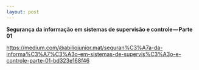 ```yaml
---
layout: post
---
```

**Segurança da informação em sistemas de supervisão e controle — Parte 01**

https://medium.com/@abiliojunior.mat/seguran%C3%A7a-da-informa%C3%A7%C3%A3o-em-sistemas-de-supervis%C3%A3o-e-controle-parte-01-bd323e168f46
